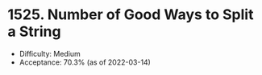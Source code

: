# 1525. Number of Good Ways to Split a String
- Difficulty: Medium
- Acceptance: 70.3% (as of 2022-03-14)
